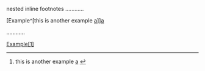 nested inline footnotes
............

[Example^[this is another example [a]]][a]

[a]: https://github.com

............

<p><a href="https://github.com">Example<sup class="footnote-ref"><a href="#fn1" id="fnref1">[1]</a></sup></a></p>
<hr class="footnotes-sep">
<section class="footnotes">
<ol class="footnotes-list">
<li id="fn1" class="footnote-item">
<p>this is another example <a href="https://github.com">a</a> <a href="#fnref1" class="footnote-backref">↩︎</a></p>
</li>
</ol>
</section>
